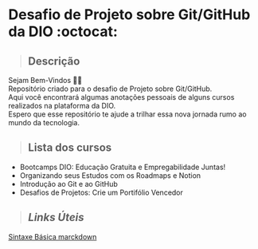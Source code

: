 # **Desafio de Projeto sobre Git/GitHub da DIO** :octocat:

> ## **Descrição**  

Sejam Bem-Vindos 👦👧  
Repositório criado para o desafio de Projeto sobre Git/GitHub.  
Aqui você encontrará algumas anotações pessoais de alguns cursos realizados na plataforma da DIO.<br>  Espero que esse repositório te ajude a trilhar essa nova jornada rumo ao mundo da tecnologia.

> ## **Lista dos cursos**

- Bootcamps DIO: Educação Gratuita e Empregabilidade Juntas!
- Organizando seus Estudos com os Roadmaps e Notion
- Introdução ao Git e ao GitHub
- Desafios de Projetos: Crie um Portifólio Vencedor

> ## **_Links Úteis_**
[Sintaxe Básica marckdown](https://www.markdownguide.org/basic-syntax/)
